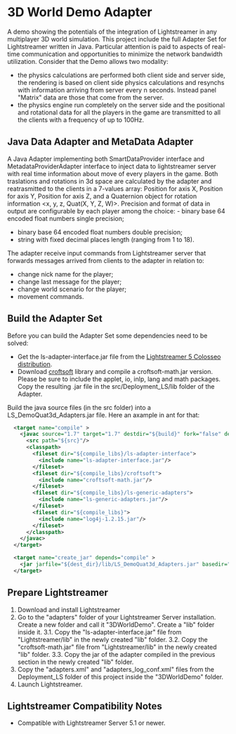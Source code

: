 
3D World Demo Adapter
=====================


A demo showing the potentials of the integration of Lightstreamer in any multiplayer 3D world simulation. 
This project include the full Adapter Set for Lightstreamer written in Java. Particular attention is paid to aspects of real-time communication and opportunities to minimize the network bandwidth utilization. Consider that the Demo allows two modality:
- the physics calculations are performed both client side and server side, the rendering is based on client side physics calculations and resynchs with information arriving from server every n seconds. Instead panel "Matrix" data are those that come from the server.
- the physics engine run completely on the server side and the positional and rotational data for all the players in the game are transmitted to all the clients with a frequency of up to 100Hz.

Java Data Adapter and MetaData Adapter
--------------------------------------

A Java Adapter implementing both SmartDataProvider interface and MetadataProviderAdapter interface to inject data to lightstreamer server with real time information about move of every players in the game.
Both traslations and rotations in 3d space are calculated by the adapter and reatrasmitted to the clients in a 7-values array: Position for axis X, Position for axis Y, Position for axis Z, and a Quaternion object for rotation information <x, y, z, Quat(X, Y, Z, W)>.
Precision and format of data in output are configurable by each player among the choice: - binary base 64 encoded float numbers single precision;
- binary base 64 encoded float numbers double precision;
- string with fixed decimal places length (ranging from 1 to 18).

The adapter receive input commands from Lightstreamer server that forwards messages arrived from clients to the adapter in relation to:
- change nick name for the player;
- change last message for the player;
- change world scenario for the player;
- movement commands.

Build the Adapter Set
---------------------

Before you can build the Adapter Set some dependencies need to be solved:

-  Get the ls-adapter-interface.jar file from the [Lightstreamer 5 Colosseo distribution](http://www.lightstreamer.com/download).
-  Download [croftsoft](http://sourceforge.net/projects/croftsoft/files/) library and compile a croftsoft-math.jar version. Please be sure to include the applet, io, inlp, lang and math packages. Copy the resulting .jar file in the src/Deployment_LS/lib folder of the Adapter.

Build the java source files (in the src folder) into a LS_DemoQuat3d_Adapters.jar file. Here an axample in ant for that:
```xml
  <target name="compile" >
    <javac source="1.7" target="1.7" destdir="${build}" fork="false" deprecation="true" nowarn="on" debug="on" includeAntRuntime="false">
      <src path="${src}"/>
      <classpath>
        <fileset dir="${compile_libs}/ls-adapter-interface">
          <include name="ls-adapter-interface.jar"/>
        </fileset>
        <fileset dir="${compile_libs}/croftsoft">
          <include name="croftsoft-math.jar"/>
        </fileset>
        <fileset dir="${compile_libs}/ls-generic-adapters">
          <include name="ls-generic-adapters.jar"/>
        </fileset>
        <fileset dir="${compile_libs}">
          <include name="log4j-1.2.15.jar"/>
        </fileset>
      </classpath>
    </javac>
  </target>

  <target name="create_jar" depends="compile" >
    <jar jarfile="${dest_dir}/lib/LS_DemoQuat3d_Adapters.jar" basedir="${build}" />
  </target>
```

Prepare Lightstreamer
---------------------

1.    Download and install Lightstreamer
2.    Go to the "adapters" folder of your Lightstreamer Server installation. Create a new folder and call it "3DWorldDemo". Create a "lib" folder inside it.
3.1.  Copy the "ls-adapter-interface.jar" file from "Lightstreamer/lib" in the newly created "lib" folder.
3.2.  Copy the "croftsoft-math.jar" file from "Lightstreamer/lib" in the newly created "lib" folder.
3.3.  Copy the jar of the adapter compiled in the previous section in the newly created "lib" folder.
4.    Copy the "adapters.xml" and "adapters_log_conf.xml" files from the Deployment_LS folder of this project inside the "3DWorldDemo" folder.
5.    Launch Lightstreamer.


Lightstreamer Compatibility Notes
---------------------------------

- Compatible with Lightstreamer Server 5.1 or newer.